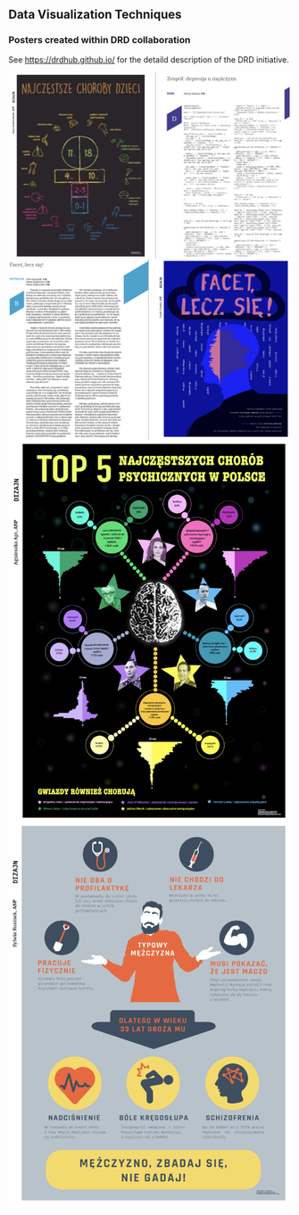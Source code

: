 ## Data Visualization Techniques

### Posters created within DRD collaboration

See https://drdhub.github.io/ for the detaild description of the DRD initiative.


<img src="DRD_1.png" align="center" width="900"/>

<img src="DRD_2.png" align="center" width="900"/>

<img src="DRD_3.png" align="center" width="600"/>

<img src="DRD_4.png" align="center" width="600"/>

